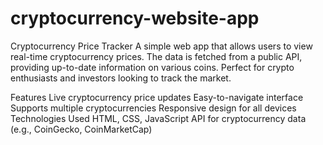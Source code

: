 # cryptocurrency-website-app

Cryptocurrency Price Tracker
A simple web app that allows users to view real-time cryptocurrency prices. The data is fetched from a public API, providing up-to-date information on various coins. Perfect for crypto enthusiasts and investors looking to track the market.

Features
Live cryptocurrency price updates
Easy-to-navigate interface
Supports multiple cryptocurrencies
Responsive design for all devices
Technologies Used
HTML, CSS, JavaScript
API for cryptocurrency data (e.g., CoinGecko, CoinMarketCap)
